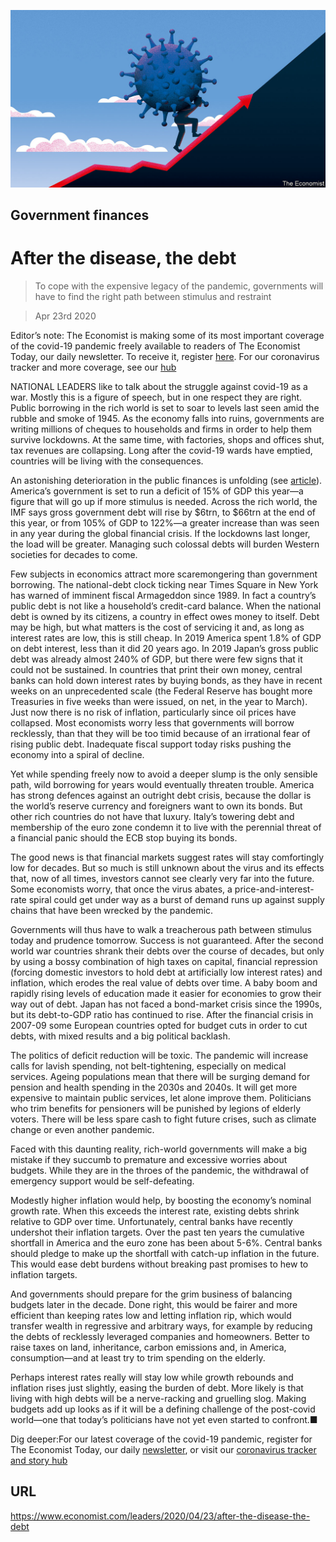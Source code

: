 ![](./images/20200425_LDD001_0.jpg)

## Government finances

# After the disease, the debt

> To cope with the expensive legacy of the pandemic, governments will have to find the right path between stimulus and restraint

> Apr 23rd 2020

Editor’s note: The Economist is making some of its most important coverage of the covid-19 pandemic freely available to readers of The Economist Today, our daily newsletter. To receive it, register [here](https://www.economist.com//newslettersignup). For our coronavirus tracker and more coverage, see our [hub](https://www.economist.com//coronavirus)

NATIONAL LEADERS like to talk about the struggle against covid-19 as a war. Mostly this is a figure of speech, but in one respect they are right. Public borrowing in the rich world is set to soar to levels last seen amid the rubble and smoke of 1945. As the economy falls into ruins, governments are writing millions of cheques to households and firms in order to help them survive lockdowns. At the same time, with factories, shops and offices shut, tax revenues are collapsing. Long after the covid-19 wards have emptied, countries will be living with the consequences.

An astonishing deterioration in the public finances is unfolding (see [article](https://www.economist.com//briefing/2020/04/23/the-pandemic-will-leave-the-rich-world-deep-in-debt-and-force-some-hard-choices)). America’s government is set to run a deficit of 15% of GDP this year—a figure that will go up if more stimulus is needed. Across the rich world, the IMF says gross government debt will rise by $6trn, to $66trn at the end of this year, or from 105% of GDP to 122%—a greater increase than was seen in any year during the global financial crisis. If the lockdowns last longer, the load will be greater. Managing such colossal debts will burden Western societies for decades to come.

Few subjects in economics attract more scaremongering than government borrowing. The national-debt clock ticking near Times Square in New York has warned of imminent fiscal Armageddon since 1989. In fact a country’s public debt is not like a household’s credit-card balance. When the national debt is owned by its citizens, a country in effect owes money to itself. Debt may be high, but what matters is the cost of servicing it and, as long as interest rates are low, this is still cheap. In 2019 America spent 1.8% of GDP on debt interest, less than it did 20 years ago. In 2019 Japan’s gross public debt was already almost 240% of GDP, but there were few signs that it could not be sustained. In countries that print their own money, central banks can hold down interest rates by buying bonds, as they have in recent weeks on an unprecedented scale (the Federal Reserve has bought more Treasuries in five weeks than were issued, on net, in the year to March). Just now there is no risk of inflation, particularly since oil prices have collapsed. Most economists worry less that governments will borrow recklessly, than that they will be too timid because of an irrational fear of rising public debt. Inadequate fiscal support today risks pushing the economy into a spiral of decline.

Yet while spending freely now to avoid a deeper slump is the only sensible path, wild borrowing for years would eventually threaten trouble. America has strong defences against an outright debt crisis, because the dollar is the world’s reserve currency and foreigners want to own its bonds. But other rich countries do not have that luxury. Italy’s towering debt and membership of the euro zone condemn it to live with the perennial threat of a financial panic should the ECB stop buying its bonds.

The good news is that financial markets suggest rates will stay comfortingly low for decades. But so much is still unknown about the virus and its effects that, now of all times, investors cannot see clearly very far into the future. Some economists worry, that once the virus abates, a price-and-interest-rate spiral could get under way as a burst of demand runs up against supply chains that have been wrecked by the pandemic.

Governments will thus have to walk a treacherous path between stimulus today and prudence tomorrow. Success is not guaranteed. After the second world war countries shrank their debts over the course of decades, but only by using a bossy combination of high taxes on capital, financial repression (forcing domestic investors to hold debt at artificially low interest rates) and inflation, which erodes the real value of debts over time. A baby boom and rapidly rising levels of education made it easier for economies to grow their way out of debt. Japan has not faced a bond-market crisis since the 1990s, but its debt-to-GDP ratio has continued to rise. After the financial crisis in 2007-09 some European countries opted for budget cuts in order to cut debts, with mixed results and a big political backlash.

The politics of deficit reduction will be toxic. The pandemic will increase calls for lavish spending, not belt-tightening, especially on medical services. Ageing populations mean that there will be surging demand for pension and health spending in the 2030s and 2040s. It will get more expensive to maintain public services, let alone improve them. Politicians who trim benefits for pensioners will be punished by legions of elderly voters. There will be less spare cash to fight future crises, such as climate change or even another pandemic.

Faced with this daunting reality, rich-world governments will make a big mistake if they succumb to premature and excessive worries about budgets. While they are in the throes of the pandemic, the withdrawal of emergency support would be self-defeating.

Modestly higher inflation would help, by boosting the economy’s nominal growth rate. When this exceeds the interest rate, existing debts shrink relative to GDP over time. Unfortunately, central banks have recently undershot their inflation targets. Over the past ten years the cumulative shortfall in America and the euro zone has been about 5-6%. Central banks should pledge to make up the shortfall with catch-up inflation in the future. This would ease debt burdens without breaking past promises to hew to inflation targets.

And governments should prepare for the grim business of balancing budgets later in the decade. Done right, this would be fairer and more efficient than keeping rates low and letting inflation rip, which would transfer wealth in regressive and arbitrary ways, for example by reducing the debts of recklessly leveraged companies and homeowners. Better to raise taxes on land, inheritance, carbon emissions and, in America, consumption—and at least try to trim spending on the elderly.

Perhaps interest rates really will stay low while growth rebounds and inflation rises just slightly, easing the burden of debt. More likely is that living with high debts will be a nerve-racking and gruelling slog. Making budgets add up looks as if it will be a defining challenge of the post-covid world—one that today’s politicians have not yet even started to confront.■

Dig deeper:For our latest coverage of the covid-19 pandemic, register for The Economist Today, our daily [newsletter](https://www.economist.com//newslettersignup), or visit our [coronavirus tracker and story hub](https://www.economist.com//coronavirus)

## URL

https://www.economist.com/leaders/2020/04/23/after-the-disease-the-debt
